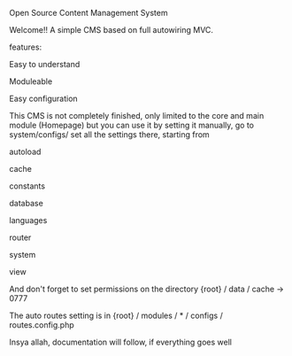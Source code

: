 Open Source Content Management System

Welcome!!
A simple CMS based on full autowiring MVC.

features:

Easy to understand

Moduleable

Easy configuration

This CMS is not completely finished, only limited to the core and main module (Homepage) but you can use it by setting it manually, go to system/configs/ set all the settings there, starting from

autoload

cache

constants

database

languages

router

system

view

And don't forget to set permissions on the directory {root} / data / cache -> 0777

The auto routes setting is in {root} / modules / * / configs / routes.config.php

Insya allah, documentation will follow, if everything goes well
